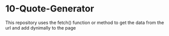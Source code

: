# 10-Quote-Generator

This repository uses the fetch() function or method to get the data from the url and add dynimally to the page
